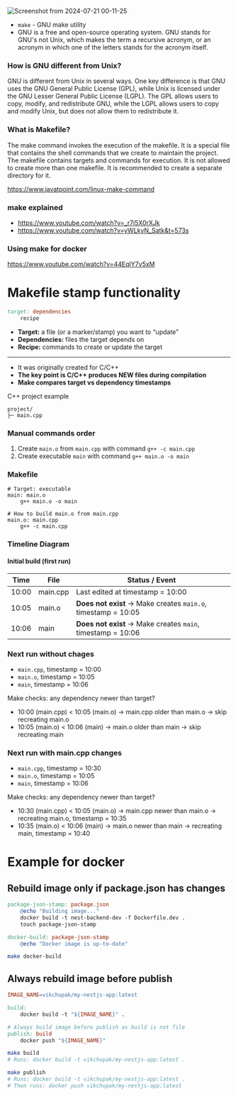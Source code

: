 ![Screenshot from 2024-07-21 00-11-25](https://github.com/user-attachments/assets/b8bc5544-e2f5-4061-a6c4-09a60ac7b132)

- `make` - GNU make utility
- GNU is a free and open-source operating system. GNU stands for GNU's not Unix, which makes the term a recursive acronym, or an acronym in which one of the letters stands for the acronym itself.

### How is GNU different from Unix?
GNU is different from Unix in several ways. One key difference is that GNU uses the GNU General Public License (GPL), while Unix is licensed under the GNU Lesser General Public License (LGPL). The GPL allows users to copy, modify, and redistribute GNU, while the LGPL allows users to copy and modify Unix, but does not allow them to redistribute it.

### What is Makefile?
The make command invokes the execution of the makefile. It is a special file that contains the shell commands that we create to maintain the project. The makefile contains targets and commands for execution. It is not allowed to create more than one makefile. It is recommended to create a separate directory for it.

https://www.javatpoint.com/linux-make-command

### make explained
- https://www.youtube.com/watch?v=_r7i5X0rXJk
- https://www.youtube.com/watch?v=yWLkyN_Satk&t=573s

### Using make for docker
https://www.youtube.com/watch?v=44EqIY7v5xM

# Makefile stamp functionality

```makefile
target: dependencies
    recipe
```

- **Target:** a file (or a marker/stamp) you want to “update”
- **Dependencies:** files the target depends on
- **Recipe:** commands to create or update the target

---

- It was originally created for C/C++
- **The key point is C/C++ produces NEW files during compilation**
- **Make compares target vs dependency timestamps**

C++ project example

```
project/
├─ main.cpp
```

### **Manual commands order**

1. Create `main.o` from `main.cpp` with command `g++ -c main.cpp`
2. Create executable `main` with command `g++ main.o -o main`

### **Makefile**

```make
# Target: executable
main: main.o
	g++ main.o -o main

# How to build main.o from main.cpp
main.o: main.cpp
	g++ -c main.cpp
```

### **Timeline Diagram**

#### **Initial build (first run)**

| Time  | File     | Status / Event                                                |
| ----- | -------- | ------------------------------------------------------------- |
| 10:00 | main.cpp | Last edited at timestamp = 10:00                              |
| 10:05 | main.o   | **Does not exist** → Make creates `main.o`, timestamp = 10:05 |
| 10:06 | main     | **Does not exist** → Make creates `main`, timestamp = 10:06   |

### Next run without chages

- `main.cpp`, timestamp = 10:00
- `main.o`, timestamp = 10:05
- `main`, timestamp = 10:06

Make checks: any dependency newer than target?
- 10:00 (main.cpp) < 10:05 (main.o) → main.cpp older than main.o → skip recreating main.o
- 10:05 (main.o) < 10:06 (main) → main.o older than main → skip recreating main

### Next run with main.cpp changes

- `main.cpp`, timestamp = 10:30
- `main.o`, timestamp = 10:05
- `main`, timestamp = 10:06

Make checks: any dependency newer than target?
- 10:30 (main.cpp) < 10:05 (main.o) → main.cpp newer than main.o → recreating main.o, timestamp = 10:35
- 10:35 (main.o) < 10:06 (main) → main.o newer than main → recreating main, timestamp = 10:40

# Example for docker

## Rebuild image only if package.json has changes

```makefile
package-json-stamp: package.json
	@echo "Building image..."
	docker build -t nest-backend-dev -f Dockerfile.dev .
	touch package-json-stamp

docker-build: package-json-stamp
	@echo "Docker image is up-to-date"
```

```bash
make docker-build
```

## Always rebuild image before publish

```makefile
IMAGE_NAME=vikchupak/my-nestjs-app:latest

build:
	docker build -t "${IMAGE_NAME}" .

# Always build image before publish as build is not file
publish: build
	docker push "${IMAGE_NAME}"
```

```bash
make build
# Runs: docker build -t vikchupak/my-nestjs-app:latest .

make publish
# Runs: docker build -t vikchupak/my-nestjs-app:latest .
# Then runs: docker push vikchupak/my-nestjs-app:latest
```
